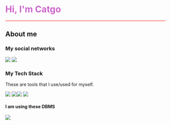 <h1 style="color: #cd66cc">Hi, I'm Catgo</h1>
<hr style="background:red">
<h2>About me</h2>
<h3>My social networks</h3>
<a href="https://discord.gg/ttb4nRC3Fx" target="_blank"><img src="https://img.shields.io/badge/Discord-%235865F2.svg?style=for-the-badge&logo=discord&logoColor=white"></a>
<a href="https://www.youtube.com/channel/UCV5Akm6i8qOWLRgUcK6E0BQ" target="_blank"><img src="https://img.shields.io/badge/YouTube-%23FF0000.svg?style=for-the-badge&logo=YouTube&logoColor=white"></a>
<h3>My Tech Stack</h3>
<p>These are tools that I use/used for myself.</p>
<img src="https://img.shields.io/badge/python-3670A0?style=for-the-badge&logo=python&logoColor=ffdd54">
<img src="https://img.shields.io/badge/css3-%231572B6.svg?style=for-the-badge&logo=css3&logoColor=white"><img src="https://img.shields.io/badge/html5-%23E34F26.svg?style=for-the-badge&logo=html5logoColor=white">
<img src="https://img.shields.io/badge/javascript-%23323330.svg?style=for-the-badge&logo=javascript&logoColor=%23F7DF1E">
<h4>I am using these DBMS</h4
<img src="https://img.shields.io/badge/mysql-%2300f.svg?style=for-the-badge&logo=mysql&logoColor=white">
<img src="https://img.shields.io/badge/sqlite-%2307405e.svg?style=for-the-badge&logo=sqlite&logoColor=white">
<!--
**Kamenshick/Kamenshick** is a ✨ _special_ ✨ repository because its `README.md` (this file) appears on your GitHub profile.
![Wix](https://img.shields.io/badge/wix-000?style=for-the-badge&logo=wix&logoColor=white)
Here are some ideas to get you started:

- 🔭 I’m currently working on ...
- 🌱 I’m currently learning ...
- 👯 I’m looking to collaborate on ...
- 🤔 I’m looking for help with ...
- 💬 Ask me about ...
- 📫 How to reach me: ...
- 😄 Pronouns: ...
- ⚡ Fun fact: ...
-->
